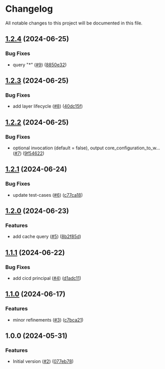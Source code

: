 # Changelog

All notable changes to this project will be documented in this file.

## [1.2.4](https://github.com/acai-consulting/terraform-aws-acf-account-cache/compare/1.2.3...1.2.4) (2024-06-25)


### Bug Fixes

* query "*" ([#9](https://github.com/acai-consulting/terraform-aws-acf-account-cache/issues/9)) ([8850e32](https://github.com/acai-consulting/terraform-aws-acf-account-cache/commit/8850e32a30a8b15fc18167d51f82f34dfbf11ee8))

## [1.2.3](https://github.com/acai-consulting/terraform-aws-acf-account-cache/compare/1.2.2...1.2.3) (2024-06-25)


### Bug Fixes

* add layer lifecycle ([#8](https://github.com/acai-consulting/terraform-aws-acf-account-cache/issues/8)) ([40dc15f](https://github.com/acai-consulting/terraform-aws-acf-account-cache/commit/40dc15fab7584009e1b0ef106782d7333cd9a12a))

## [1.2.2](https://github.com/acai-consulting/terraform-aws-acf-account-cache/compare/1.2.1...1.2.2) (2024-06-25)


### Bug Fixes

* optional invocation (default = false), output core_configuration_to_w… ([#7](https://github.com/acai-consulting/terraform-aws-acf-account-cache/issues/7)) ([9f54622](https://github.com/acai-consulting/terraform-aws-acf-account-cache/commit/9f54622f526663d5258ee103c62ac6068ec1ebe9))

## [1.2.1](https://github.com/acai-consulting/terraform-aws-acf-account-cache/compare/1.2.0...1.2.1) (2024-06-24)


### Bug Fixes

* update test-cases ([#6](https://github.com/acai-consulting/terraform-aws-acf-account-cache/issues/6)) ([c77ca18](https://github.com/acai-consulting/terraform-aws-acf-account-cache/commit/c77ca18e1f2f3d782dd3fa1dee35d355b74f8e54))

## [1.2.0](https://github.com/acai-consulting/terraform-aws-acf-account-cache/compare/1.1.1...1.2.0) (2024-06-23)


### Features

* add cache query ([#5](https://github.com/acai-consulting/terraform-aws-acf-account-cache/issues/5)) ([8b2f85d](https://github.com/acai-consulting/terraform-aws-acf-account-cache/commit/8b2f85db21da342925edc5f1f66c49cbb1f6bc45))

## [1.1.1](https://github.com/acai-consulting/terraform-aws-acf-account-cache/compare/1.1.0...1.1.1) (2024-06-22)


### Bug Fixes

* add cicd principal ([#4](https://github.com/acai-consulting/terraform-aws-acf-account-cache/issues/4)) ([d1adc11](https://github.com/acai-consulting/terraform-aws-acf-account-cache/commit/d1adc115349c88d460e72f76a716a9476572f2b9))

## [1.1.0](https://github.com/acai-consulting/terraform-aws-acf-account-cache/compare/1.0.0...1.1.0) (2024-06-17)


### Features

* minor refinements ([#3](https://github.com/acai-consulting/terraform-aws-acf-account-cache/issues/3)) ([c7bca21](https://github.com/acai-consulting/terraform-aws-acf-account-cache/commit/c7bca212f3c5d2ec318b5b56190f3ffaec34cc89))

## 1.0.0 (2024-05-31)


### Features

* Initial version ([#2](https://github.com/acai-consulting/terraform-aws-acf-account-cache/issues/2)) ([077eb78](https://github.com/acai-consulting/terraform-aws-acf-account-cache/commit/077eb786fbb42ee59ed211416b5c346a9980a6ea))
